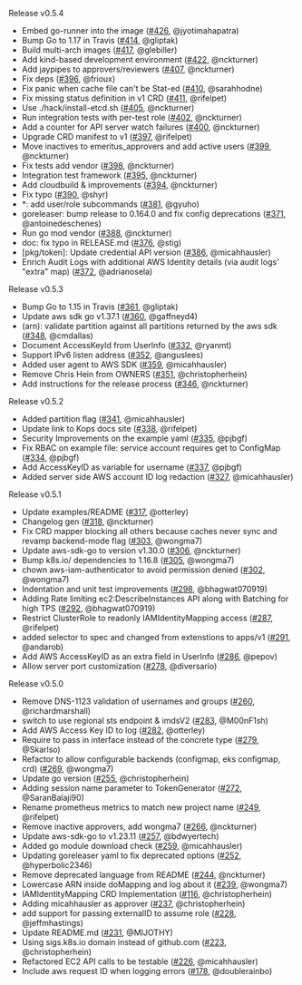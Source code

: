 Release v0.5.4
* Embed go-runner into the image ([#426](https://github.com/kubernetes-sigs/aws-iam-authenticator/pull/426), @jyotimahapatra)
* Bump Go to 1.17 in Travis ([#414](https://github.com/kubernetes-sigs/aws-iam-authenticator/pull/414), @gliptak)
* Build multi-arch images ([#417](https://github.com/kubernetes-sigs/aws-iam-authenticator/pull/417), @glebiller)
* Add kind-based development environment ([#422](https://github.com/kubernetes-sigs/aws-iam-authenticator/pull/422), @nckturner)
* Add jaypipes to approvers/reviewers ([#407](https://github.com/kubernetes-sigs/aws-iam-authenticator/pull/407), @nckturner)
* Fix deps ([#396](https://github.com/kubernetes-sigs/aws-iam-authenticator/pull/396), @frioux)
* Fix panic when cache file can't be Stat-ed ([#410](https://github.com/kubernetes-sigs/aws-iam-authenticator/pull/410), @sarahhodne)
* Fix missing status definition in v1 CRD ([#411](https://github.com/kubernetes-sigs/aws-iam-authenticator/pull/411), @rifelpet)
* Use ./hack/install-etcd.sh ([#405](https://github.com/kubernetes-sigs/aws-iam-authenticator/pull/405), @nckturner)
* Run integration tests with per-test role ([#402](https://github.com/kubernetes-sigs/aws-iam-authenticator/pull/402), @nckturner)
* Add a counter for API server watch failures ([#400](https://github.com/kubernetes-sigs/aws-iam-authenticator/pull/400), @nckturner)
* Upgrade CRD manifest to v1 ([#397](https://github.com/kubernetes-sigs/aws-iam-authenticator/pull/397), @rifelpet)
* Move inactives to emeritus_approvers and add active users ([#399](https://github.com/kubernetes-sigs/aws-iam-authenticator/pull/399), @nckturner)
* Fix tests add vendor ([#398](https://github.com/kubernetes-sigs/aws-iam-authenticator/pull/398), @nckturner)
* Integration test framework ([#395](https://github.com/kubernetes-sigs/aws-iam-authenticator/pull/395), @nckturner)
* Add cloudbuild & improvements ([#394](https://github.com/kubernetes-sigs/aws-iam-authenticator/pull/394), @nckturner)
* Fix typo ([#390](https://github.com/kubernetes-sigs/aws-iam-authenticator/pull/390), @shyr)
* *: add user/role subcommands ([#381](https://github.com/kubernetes-sigs/aws-iam-authenticator/pull/381), @gyuho)
* goreleaser: bump release to 0.164.0 and fix config deprecations ([#371](https://github.com/kubernetes-sigs/aws-iam-authenticator/pull/371), @antoinedeschenes)
* Run go mod vendor ([#388](https://github.com/kubernetes-sigs/aws-iam-authenticator/pull/388), @nckturner)
* doc: fix typo in RELEASE.md ([#376](https://github.com/kubernetes-sigs/aws-iam-authenticator/pull/376), @stig)
* [pkg/token]: Update credential API version ([#386](https://github.com/kubernetes-sigs/aws-iam-authenticator/pull/386), @micahhausler)
* Enrich Audit Logs with additional AWS Identity details (via audit logs' "extra" map) ([#372](https://github.com/kubernetes-sigs/aws-iam-authenticator/pull/372), @adrianosela)

Release v0.5.3
* Bump Go to 1.15 in Travis ([#361](https://github.com/kubernetes-sigs/aws-iam-authenticator/pull/361), @gliptak)
* Update aws sdk go v1.37.1 ([#360](https://github.com/kubernetes-sigs/aws-iam-authenticator/pull/360), @gaffneyd4)
* (arn): validate partition against all partitions returned by the aws sdk ([#348](https://github.com/kubernetes-sigs/aws-iam-authenticator/pull/348), @cmdallas)
* Document AccessKeyId from UserInfo ([#332](https://github.com/kubernetes-sigs/aws-iam-authenticator/pull/332), @ryanmt)
* Support IPv6 listen address ([#352](https://github.com/kubernetes-sigs/aws-iam-authenticator/pull/352), @anguslees)
* Added user agent to AWS SDK ([#359](https://github.com/kubernetes-sigs/aws-iam-authenticator/pull/359), @micahhausler)
* Remove Chris Hein from OWNERS ([#351](https://github.com/kubernetes-sigs/aws-iam-authenticator/pull/351), @christopherhein)
* Add instructions for the release process ([#346](https://github.com/kubernetes-sigs/aws-iam-authenticator/pull/346), @nckturner)

Release v0.5.2
* Added partition flag ([#341](https://github.com/kubernetes-sigs/aws-iam-authenticator/pull/341), @micahhausler)
* Update link to Kops docs site ([#338](https://github.com/kubernetes-sigs/aws-iam-authenticator/pull/338), @rifelpet)
* Security Improvements on the example yaml ([#335](https://github.com/kubernetes-sigs/aws-iam-authenticator/pull/335), @pjbgf)
* Fix RBAC on example file: service account requires get to ConfigMap ([#334](https://github.com/kubernetes-sigs/aws-iam-authenticator/pull/334), @pjbgf)
* Add AccessKeyID as variable for username ([#337](https://github.com/kubernetes-sigs/aws-iam-authenticator/pull/337), @pjbgf)
* Added server side AWS account ID log redaction ([#327](https://github.com/kubernetes-sigs/aws-iam-authenticator/pull/327), @micahhausler)

Release v0.5.1
* Update examples/README ([#317](https://github.com/kubernetes-sigs/aws-iam-authenticator/pull/317), @otterley)
* Changelog gen ([#318](https://github.com/kubernetes-sigs/aws-iam-authenticator/pull/318), @nckturner)
* Fix CRD mapper blocking all others because caches never sync  and revamp backend-mode flag ([#303](https://github.com/kubernetes-sigs/aws-iam-authenticator/pull/303), @wongma7)
* Update aws-sdk-go to version v1.30.0 ([#306](https://github.com/kubernetes-sigs/aws-iam-authenticator/pull/306), @nckturner)
* Bump k8s.io/ dependencies to 1.16.8 ([#305](https://github.com/kubernetes-sigs/aws-iam-authenticator/pull/305), @wongma7)
* chown aws-iam-authenticator to avoid permission denied ([#302](https://github.com/kubernetes-sigs/aws-iam-authenticator/pull/302), @wongma7)
* Indentation and unit test improvements ([#298](https://github.com/kubernetes-sigs/aws-iam-authenticator/pull/298), @bhagwat070919)
* Adding Rate limiting ec2:DescribeInstances API along with Batching for high TPS ([#292](https://github.com/kubernetes-sigs/aws-iam-authenticator/pull/292), @bhagwat070919)
* Restrict ClusterRole to readonly IAMIdentityMapping access ([#287](https://github.com/kubernetes-sigs/aws-iam-authenticator/pull/287), @rifelpet)
* added selector to spec and changed from extenstions to apps/v1 ([#291](https://github.com/kubernetes-sigs/aws-iam-authenticator/pull/291), @andarob)
* Add AWS AccessKeyID as an extra field in UserInfo ([#286](https://github.com/kubernetes-sigs/aws-iam-authenticator/pull/286), @pepov)
* Allow server port customization ([#278](https://github.com/kubernetes-sigs/aws-iam-authenticator/pull/278), @diversario)

Release v0.5.0
* Remove DNS-1123 validation of usernames and groups ([#260](https://github.com/kubernetes-sigs/aws-iam-authenticator/pull/260), @richardmarshall)
* switch to use regional sts endpoint & imdsV2 ([#283](https://github.com/kubernetes-sigs/aws-iam-authenticator/pull/283), @M00nF1sh)
* Add AWS Access Key ID to log ([#282](https://github.com/kubernetes-sigs/aws-iam-authenticator/pull/282), @otterley)
* Require to pass in interface instead of the concrete type ([#279](https://github.com/kubernetes-sigs/aws-iam-authenticator/pull/279), @Skarlso)
* Refactor to allow configurable backends (configmap, eks configmap, crd) ([#269](https://github.com/kubernetes-sigs/aws-iam-authenticator/pull/269), @wongma7)
* Update go version ([#255](https://github.com/kubernetes-sigs/aws-iam-authenticator/pull/255), @christopherhein)
* Adding session name parameter to TokenGenerator ([#272](https://github.com/kubernetes-sigs/aws-iam-authenticator/pull/272), @SaranBalaji90)
* Rename prometheus metrics to match new project name ([#249](https://github.com/kubernetes-sigs/aws-iam-authenticator/pull/249), @rifelpet)
* Remove inactive approvers, add wongma7 ([#266](https://github.com/kubernetes-sigs/aws-iam-authenticator/pull/266), @nckturner)
* Update aws-sdk-go to v1.23.11 ([#257](https://github.com/kubernetes-sigs/aws-iam-authenticator/pull/257), @bdwyertech)
* Added go module download check ([#259](https://github.com/kubernetes-sigs/aws-iam-authenticator/pull/259), @micahhausler)
* Updating goreleaser yaml to fix deprecated options ([#252](https://github.com/kubernetes-sigs/aws-iam-authenticator/pull/252), @hyperbolic2346)
* Remove deprecated language from README ([#244](https://github.com/kubernetes-sigs/aws-iam-authenticator/pull/244), @nckturner)
* Lowercase ARN inside doMapping and log about it ([#239](https://github.com/kubernetes-sigs/aws-iam-authenticator/pull/239), @wongma7)
* IAMIdentityMapping CRD Implementation ([#116](https://github.com/kubernetes-sigs/aws-iam-authenticator/pull/116), @christopherhein)
* Adding micahhausler as approver ([#237](https://github.com/kubernetes-sigs/aws-iam-authenticator/pull/237), @christopherhein)
* add support for passing externalID to assume role ([#228](https://github.com/kubernetes-sigs/aws-iam-authenticator/pull/228), @jeffmhastings)
* Update README.md ([#231](https://github.com/kubernetes-sigs/aws-iam-authenticator/pull/231), @MIJOTHY)
* Using sigs.k8s.io domain instead of github.com ([#223](https://github.com/kubernetes-sigs/aws-iam-authenticator/pull/223), @christopherhein)
* Refactored EC2 API calls to be testable ([#226](https://github.com/kubernetes-sigs/aws-iam-authenticator/pull/226), @micahhausler)
* Include aws request ID when logging errors ([#178](https://github.com/kubernetes-sigs/aws-iam-authenticator/pull/178), @doublerainbo)
